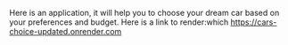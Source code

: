 Here is an application, it will help you to choose your dream car based on your preferences and budget.
Here is a link to render:which  https://cars-choice-updated.onrender.com


